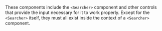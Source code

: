 These components include the `<Searcher>` component and other controls that provide the input necessary for it to work properly. Except for the `<Searcher>` itself, they must all exist inside the context of a `<Searcher>` component.
